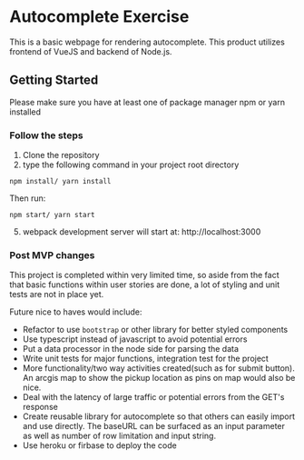 # Autocomplete Exercise

This is a basic webpage for rendering autocomplete. This product utilizes frontend of VueJS and backend of Node.js.

## Getting Started

Please make sure you have at least one of package manager npm or yarn installed

### Follow the steps

1. Clone the repository
2. type the following command in your project root directory

```
npm install/ yarn install
```

Then run:

```
npm start/ yarn start
```

5. webpack development server will start at: http://localhost:3000

### Post MVP changes

This project is completed within very limited time, so aside from the fact that basic functions within user stories are done, a lot of styling and unit tests are not in place yet.

Future nice to haves would include:

- Refactor to use `bootstrap` or other library for better styled components
- Use typescript instead of javascript to avoid potential errors
- Put a data processor in the node side for parsing the data
- Write unit tests for major functions, integration test for the project
- More functionality/two way activities created(such as for submit button). An arcgis map to show the pickup location as pins on map would also be nice.
- Deal with the latency of large traffic or potential errors from the GET's response
- Create reusable library for autocomplete so that others can easily import and use directly. The baseURL can be surfaced as an input parameter as well as number of row limitation and input string.
- Use heroku or firbase to deploy the code
